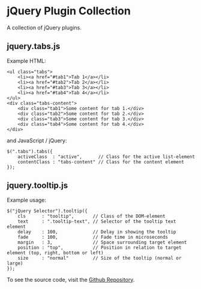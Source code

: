 jQuery Plugin Collection
========================

A collection of jQuery plugins.

jquery.tabs.js
--------------

Example HTML:

	<ul class="tabs">
		<li><a href="#tab1">Tab 1</a></li>
		<li><a href="#tab2">Tab 2</a></li>
		<li><a href="#tab3">Tab 3</a></li>
		<li><a href="#tab4">Tab 4</a></li>
	</ul>
	<div class="tabs-content">
		<div class="tab1">Some content for tab 1.</div>	
		<div class="tab2">Some content for tab 2.</div>	
		<div class="tab3">Some content for tab 3.</div>	
		<div class="tab4">Some content for tab 4.</div>	
	</div>

and JavaScript / jQuery:

	$(".tabs").tabs({
		activeClass  : "active",      // Class for the active list-element
		contentClass : "tabs-content" // Class for the content element
	});

jquery.tooltip.js
-----------------

Example usage:

    $("jQuery Selector").tooltip({
		cls      : "tooltip",       // Class of the DOM-element
		text     : ".tooltip-text", // Selector of the tooltip text element
		delay    : 100,             // Delay in showing the tooltip
		fade     : 100,             // Fade time in microseconds
		margin   : 3,               // Space surrounding target element
		position : "top",           // Position in relation to target element (top, right, bottom or left)
		size     : "normal"         // Size of the tooltip (normal or large)
    });

To see the source code, visit the [Github Repository](https://github.com/Mytho/jquery.plugins.js).
